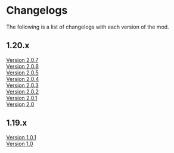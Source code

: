 # Changelogs

The following is a list of changelogs with each version of the mod.

## 1.20.x
[Version 2.0.7](Version-2-0-7.md)<br/>
[Version 2.0.6](Version-2-0-6.md)<br/>
[Version 2.0.5](Version-2-0-5.md)<br/>
[Version 2.0.4](Version-2-0-4.md)<br/>
[Version 2.0.3](Version-2-0-3.md)<br/>
[Version 2.0.2](Version-2-0-2.md)<br/>
[Version 2.0.1](Version-2-0-1.md)<br/>
[Version 2.0](Version-2-0.md)<br/>

## 1.19.x

[Version 1.0.1](Version-1-0-1.md)<br/>
[Version 1.0](Version-1-0.md)
